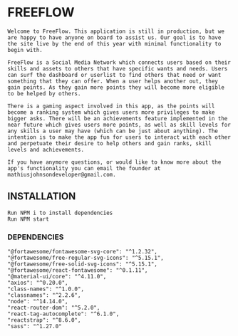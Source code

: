 # FREEFLOW

	Welcome to FreeFlow. This application is still in production, but we are happy to have anyone on board to assist us. Our goal is to have the site live by the end of this year with minimal functionality to begin with.

	FreeFlow is a Social Media Network which connects users based on their skills and assets to others that have specific wants and needs. Users can surf the dashboard or userlist to find others that need or want something that they can offer. When a user helps another out, they gain points. As they gain more points they will become more eligible to be helped by others.

	There is a gaming aspect involved in this app, as the points will become a ranking system which gives users more privileges to make bigger asks. There will be an achievements feature implemented in the near future which gives users more points, as well as skill levels for any skills a user may have (which can be just about anything). The intention is to make the app fun for users to interact with each other and perpetuate their desire to help others and gain ranks, skill levels and achievements.

	If you have anymore questions, or would like to know more about the app's functionality you can email the founder at mathiusjohnsondeveloper@gmail.com.
	
## INSTALLATION

	Run NPM i to install dependencies
	Run NPM start

### DEPENDENCIES

	"@fortawesome/fontawesome-svg-core": "^1.2.32",
	"@fortawesome/free-regular-svg-icons": "^5.15.1",
	"@fortawesome/free-solid-svg-icons": "^5.15.1",
	"@fortawesome/react-fontawesome": "^0.1.11",
	"@material-ui/core": "^4.11.0",
	"axios": "^0.20.0",
	"class-names": "^1.0.0",
	"classnames": "^2.2.6",
	"node": "^14.14.0",
	"react-router-dom": "^5.2.0",
	"react-tag-autocomplete": "^6.1.0",
	"reactstrap": "^8.6.0",
	"sass": "^1.27.0"
